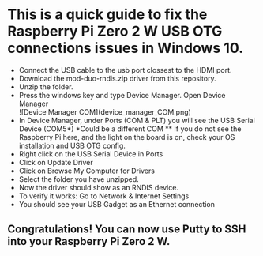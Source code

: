 <h1>This is a quick guide to fix the Raspberry Pi Zero 2 W USB OTG connections issues in Windows 10.</h1>

<ul>
    <li>
    Connect the USB cable to the usb port clossest to the HDMI port.
    </li>
    <li>
     Download the mod-duo-rndis.zip driver from this repository.
    </li>
        <li>
    Unzip the folder.
    </li>
    <li>
    Press the windows key and type Device Manager. Open Device Manager
    </li>
    ![Device Manager COM](device_manager_COM.png)
    <li>
    In Device Manager, under Ports (COM & PLT) you will see the USB Serial Device (COM5*)
    *Could be a different COM
    ** If you do not see the Raspberry Pi here, and the light on the board is on, check your OS installation and USB OTG config.
    </li>
    <li>
    Right click on the USB Serial Device in Ports
    </li>
        <li>
    Click on Update Driver
    </li>
    <li>
    Click on Browse My Computer for Drivers
    </li>
    <li>
    Select the folder you have unzipped. 
    </li>
    <li>
    Now the driver should show as an RNDIS device.
    </li>
    <li>
    To verify it works: Go to Network & Internet Settings
    </li>
    <li>
    You should see your USB Gadget as an Ethernet connection
    </li>
</ul>
    <h2>Congratulations! You can now use Putty to SSH into your Raspberry Pi Zero 2 W. <h2>

